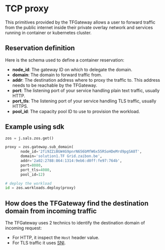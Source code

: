 # TCP proxy

This primitives provided by the TFGateway allows a user to forward traffic from the public internet inside their private overlay network and services running in container or kubernetes cluster.

## Reservation definition

Here is the schema used to define a container reservation:

* **node_id**: The gateway ID on which to delegate the domain.
* **domain**: The domain to forward traffic from.
* **addr**: The destination address where to proxy the traffic to. This address needs to be reachable by the TFGateway.
* **port**: The listening port of your service handling plain text traffic, usually HTTP.
* **port_tls**: The listening port of your service handling TLS traffic, usually HTTPS.
* **pool_id**: The capacity pool ID to use to provision the workload.

## Example using sdk

``` python
zos = j.sals.zos.get()

proxy = zos.gateway.sub_domain(
       node_id='2fi9ZZiBGW4G9pnrN656bMfW6x55RSoHDeMrd9pgSA8T',
       domain='solution1.TF Grid.zaibon.be',
       addr='2a02:2788:864:1314:9eb6:d0ff:fe97:764b',
       port=8080,
       port_tls=4080,
       pool_id=12)

# deploy the workload
id = zos.workloads.deploy(proxy)
```

## How does the TFGateway find the destination domain from incoming traffic

The TFGateway uses 2 technics to identify the destination domain of incoming request:


* For HTTP, it inspect the `Host` header value.
* For TLS traffic it uses [SNI](https://en.wikipedia.org/wiki/Server_Name_Indication).
